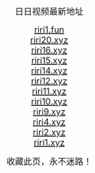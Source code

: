 
<center>
<span style="font-size:20px">日日视频最新地址</span><br>
<br />
<span style="font-size:20px"><a href="https://riri.riri1.fun" target="_blank">riri1.fun</a></span><br>
<span style="font-size:20px"><a href="https://riri.riri20.xyz" target="_blank">riri20.xyz</a></span><br>
<span style="font-size:20px"><a href="https://riri.riri16.xyz" target="_blank">riri16.xyz</a></span><br>
<span style="font-size:20px"><a href="https://riri.riri15.xyz" target="_blank">riri15.xyz</a></span><br>
<span style="font-size:20px"><a href="https://riri.riri14.xyz" target="_blank">riri14.xyz</a></span><br>
<span style="font-size:20px"><a href="https://riri.riri12.xyz" target="_blank">riri12.xyz</a></span><br>
<span style="font-size:20px"><a href="https://riri11.xyz" target="_blank">riri11.xyz</a></span><br>
<span style="font-size:20px"><a href="https://riri10.xyz" target="_blank">riri10.xyz</a></span><br>
<span style="font-size:20px"><a href="https://riri9.xyz" target="_blank">riri9.xyz</a></span><br>
<span style="font-size:20px"><a href="https://riri4.xyz" target="_blank">riri4.xyz</a></span><br>
<span style="font-size:20px"><a href="https://riri2.xyz" target="_blank">riri2.xyz</a></span><br>
<span style="font-size:20px"><a href="https://riri1.xyz" target="_blank">riri1.xyz</a></span><br>
<br />
<span style="font-size:20px">收藏此页，永不迷路！</span>
</center>
